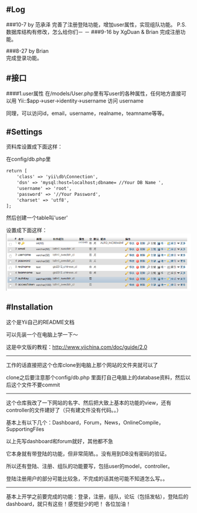 #Log
--------------------
###10-7 by 范承泽
完善了注册登陆功能，增加user属性，实现组队功能。
P.S.数据库结构有修改，怎么给你们－ －
###9-16 by XgDuan & Brian
完成注册功能。

###8-27 by Brian  
完成登录功能。


#接口
--------------------
####1.user属性
在/models/User.php里有写user的各种属性，任何地方直接可以用 Yii::$app->user->identity->username 访问 username

同理，可以访问id，email，username，realname，teamname等等。



#Settings
--------------------
资料库设置成下面这样：

在config/db.php里
```
return [
    'class' => 'yii\db\Connection',
    'dsn' => 'mysql:host=localhost;dbname= //Your DB Name ',
    'username' => 'root',
    'password' => '//Your Password',
    'charset' => 'utf8',
];
```
然后创建一个table叫'user'

设置成下面这样：
![db.png](https://github.com/EESAST/ts17web/blob/master/db.png)

#Installation
-----------------
这个是Yii自己的README文档

可以先装一个在电脑上学一下～

这是中文版的教程：http://www.yiichina.com/doc/guide/2.0

-----------------
工作的话直接把这个仓库clone到电脑上那个网站的文件夹就可以了

clone之后要注意那个config/db.php 里面打自己电脑上的database资料，然后以后这个文件不要commit

-----------------
这个仓库我改了一下网站的名字、然后把大致上基本的功能的view，还有controller的文件建好了（只有建文件没有代码。。）

基本上有以下几个：Dashboard，Forum，News，OnlineCompile，SupportingFiles

以上先写dashboard和forum就好，其他都不急


它本身就有带登陆的功能，但非常简陋。。没有用到DB没有密码的验证。

所以还有登陆、注册、组队的功能要写，包括user的model，controller。

登陆注册用户的部分可能比较急，不完成的话其他可能不知道怎么写。。

-----------------
基本上开学之前要完成的功能：登录，注册，组队，论坛（包括发帖），登陆后的dashboard，就只有这些！感觉挺少的吧！
各位加油！
